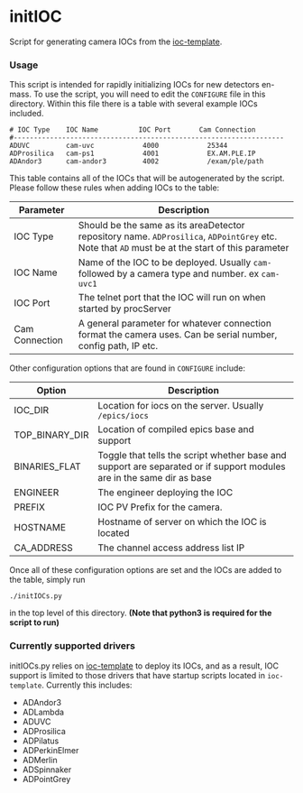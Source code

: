 # initIOC

Script for generating camera IOCs from the [ioc-template](https://github.com/epicsNSLS2-deploy/ioc-template).

### Usage

This script is intended for rapidly initializing IOCs for new detectors en-mass. To use the script, you will need to edit the `CONFIGURE` file in this directory. Within this file there is a table with several example IOCs included.
```
# IOC Type    IOC Name          IOC Port       Cam Connection
#-------------------------------------------------------------------
ADUVC         cam-uvc            4000            25344
ADProsilica   cam-ps1            4001            EX.AM.PLE.IP
ADAndor3      cam-andor3         4002            /exam/ple/path
```
This table contains all of the IOCs that will be autogenerated by the script. Please follow these rules when adding IOCs to the table:

Parameter | Description
--------|------------------
IOC Type | Should be the same as its areaDetector repository name. `ADProsilica`, `ADPointGrey` etc. Note that `AD` must be at the start of this parameter
IOC Name | Name of the IOC to be deployed. Usually `cam-` followed by a camera type and number. ex `cam-uvc1`
IOC Port | The telnet port that the IOC will run on when started by procServer
Cam Connection | A general parameter for whatever connection format the camera uses. Can be serial number, config path, IP etc.

Other configuration options that are found in `CONFIGURE` include:  

Option | Description
---------|--------
IOC_DIR | Location for iocs on the server. Usually `/epics/iocs`
TOP_BINARY_DIR | Location of compiled epics base and support
BINARIES_FLAT | Toggle that tells the script whether base and support are separated or if support modules are in the same dir as base
ENGINEER | The engineer deploying the IOC
PREFIX | IOC PV Prefix for the camera.
HOSTNAME | Hostname of server on which the IOC is located
CA_ADDRESS | The channel access address list IP

Once all of these configuration options are set and the IOCs are added to the table, simply run
```
./initIOCs.py
```
in the top level of this directory. **(Note that python3 is required for the script to run)**

### Currently supported drivers

initIOCs.py relies on [ioc-template](https://github.com/epicsNSLS2-deploy/ioc-template) to deploy its IOCs, and as a result, IOC support is limited to those drivers that have startup scripts located in `ioc-template`. Currently this includes:
* ADAndor3
* ADLambda
* ADUVC
* ADProsilica
* ADPilatus
* ADPerkinElmer
* ADMerlin
* ADSpinnaker
* ADPointGrey
